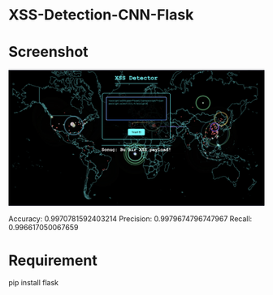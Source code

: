 # XSS-Detection-CNN-Flask

# Screenshot

![Screenshot](xss%20detector.png)

Accuracy: 0.9970781592403214
Precision: 0.9979674796747967
Recall: 0.996617050067659


# Requirement

pip install flask
